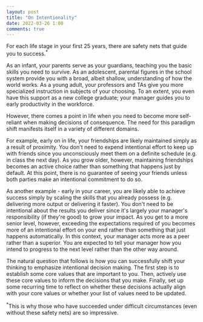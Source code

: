 ```yaml
---
layout: post
title: "On Intentionality"
date: 2022-03-26 1:00
comments: true
---
```


For each life stage in your first 25 years, there are safety nets that guide you to success.<sup>*</sup>

As an infant, your parents serve as your guardians, teaching you the basic skills you need to survive. As an adolescent, parental figures in the school system provide you with a broad, albeit shallow, understanding of how the world works. As a young adult, your professors and TAs give you more specialized instruction in subjects of your choosing. To an extent, you even have this support as a new college graduate; your manager guides you to early productivity in the workforce.

However, there comes a point in life when you need to become more self-reliant when making decisions of consequence. The need for this paradigm shift manifests itself in a variety of different domains. 

For example, early on in life, your friendships are likely maintained simply as a result of proximity. You don't need to expend intentional effort to keep up with friends since you unconsciously meet them on a definite schedule (e.g. in class the next day). As you grow older, however, maintaining friendships becomes an active choice rather than something that happens just by default. At this point, there is no guarantee of seeing your friends unless both parties make an intentional commitment to do so. 

As another example - early in your career, you are likely able to achieve success simply by scaling the skills that you already possess (e.g. delivering more output or delivering it faster). You don't need to be intentional about the results you deliver since it's largely your manager's responsibility (if they're good) to grow your impact. As you get to a more senior level, however, exceeding the expectations required of you becomes more of an intentional effort on your end rather than something that just happens automatically. In this context, your manager acts more as a peer rather than a superior. You are expected to tell your manager how you intend to progress to the next level rather than the other way around. 

The natural question that follows is how you can successfully shift your thinking to emphasize intentional decision making. The first step is to establish some core values that are important to you. Then, actively use these core values to inform the decisions that you make. Finally, set up some recurring time to reflect on whether these decisions actually align with your core values or whether your list of values need to be updated. 

<sup>*</sup>This is why those who have succeeded under difficult circumstances (even without these safety nets) are so impressive. 
